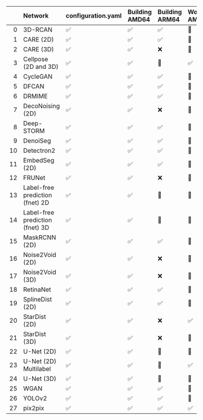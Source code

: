|    | Network                         | configuration.yaml   | Building AMD64     | Building ARM64     | Working AMD64          | Working GPU            | Working ARM64          |
|---:|:--------------------------------|:---------------------|:-------------------|:-------------------|:-----------------------|:-----------------------|:-----------------------|
|  0 | 3D-RCAN                         | :white_check_mark:   | :white_check_mark: | :white_check_mark: | :small_orange_diamond: | :small_orange_diamond: | :small_orange_diamond: |
|  1 | CARE (2D)                       | :white_check_mark:   | :white_check_mark: | :white_check_mark: | :small_orange_diamond: | :small_orange_diamond: | :white_check_mark:     |
|  2 | CARE (3D)                       | :white_check_mark:   | :white_check_mark: | :x:                | :small_orange_diamond: | :small_orange_diamond: | :x:                    |
|  3 | Cellpose (2D and 3D)            | :white_check_mark:   | :white_check_mark: | :apple:            | :white_check_mark:     | :white_check_mark:     | :apple:                |
|  4 | CycleGAN                        | :white_check_mark:   | :white_check_mark: | :white_check_mark: | :small_orange_diamond: | :small_orange_diamond: | :x:                    |
|  5 | DFCAN                           | :white_check_mark:   | :white_check_mark: | :white_check_mark: | :small_orange_diamond: | :small_orange_diamond: | :small_orange_diamond: |
|  6 | DRMIME                          | :white_check_mark:   | :white_check_mark: | :white_check_mark: | :small_orange_diamond: | :small_orange_diamond: | :small_orange_diamond: |
|  7 | DecoNoising (2D)                | :white_check_mark:   | :white_check_mark: | :x:                | :small_orange_diamond: | :small_orange_diamond: | :small_orange_diamond: |
|  8 | Deep-STORM                      | :white_check_mark:   | :white_check_mark: | :white_check_mark: | :small_orange_diamond: | :small_orange_diamond: | :white_check_mark:     |
|  9 | DenoiSeg                        | :white_check_mark:   | :white_check_mark: | :white_check_mark: | :small_orange_diamond: | :small_orange_diamond: | :small_orange_diamond: |
| 10 | Detectron2                      | :white_check_mark:   | :white_check_mark: | :white_check_mark: | :small_orange_diamond: | :small_orange_diamond: | :small_orange_diamond: |
| 11 | EmbedSeg (2D)                   | :white_check_mark:   | :white_check_mark: | :white_check_mark: | :small_orange_diamond: | :small_orange_diamond: | :small_orange_diamond: |
| 12 | FRUNet                          | :white_check_mark:   | :white_check_mark: | :x:                | :small_orange_diamond: | :small_orange_diamond: | :small_orange_diamond: |
| 13 | Label-free prediction (fnet) 2D | :white_check_mark:   | :white_check_mark: | :apple:            | :small_orange_diamond: | :small_orange_diamond: | :small_orange_diamond: |
| 14 | Label-free prediction (fnet) 3D | :white_check_mark:   | :white_check_mark: | :apple:            | :small_orange_diamond: | :small_orange_diamond: | :small_orange_diamond: |
| 15 | MaskRCNN (2D)                   | :white_check_mark:   | :white_check_mark: | :white_check_mark: | :small_orange_diamond: | :small_orange_diamond: | :small_orange_diamond: |
| 16 | Noise2Void (2D)                 | :white_check_mark:   | :white_check_mark: | :x:                | :small_orange_diamond: | :small_orange_diamond: | :small_orange_diamond: |
| 17 | Noise2Void (3D)                 | :white_check_mark:   | :white_check_mark: | :x:                | :small_orange_diamond: | :small_orange_diamond: | :small_orange_diamond: |
| 18 | RetinaNet                       | :white_check_mark:   | :white_check_mark: | :white_check_mark: | :small_orange_diamond: | :small_orange_diamond: | :small_orange_diamond: |
| 19 | SplineDist (2D)                 | :white_check_mark:   | :white_check_mark: | :white_check_mark: | :small_orange_diamond: | :small_orange_diamond: | :small_orange_diamond: |
| 20 | StarDist (2D)                   | :white_check_mark:   | :white_check_mark: | :x:                | :white_check_mark:     | :white_check_mark:     | :small_orange_diamond: |
| 21 | StarDist (3D)                   | :white_check_mark:   | :white_check_mark: | :x:                | :small_orange_diamond: | :small_orange_diamond: | :small_orange_diamond: |
| 22 | U-Net (2D)                      | :white_check_mark:   | :white_check_mark: | :apple:            | :small_orange_diamond: | :small_orange_diamond: | :white_check_mark:     |
| 23 | U-Net (2D) Multilabel           | :white_check_mark:   | :white_check_mark: | :apple:            | :white_check_mark:     | :white_check_mark:     | :white_check_mark:     |
| 24 | U-Net (3D)                      | :white_check_mark:   | :white_check_mark: | :apple:            | :small_orange_diamond: | :small_orange_diamond: | :small_orange_diamond: |
| 25 | WGAN                            | :white_check_mark:   | :white_check_mark: | :white_check_mark: | :small_orange_diamond: | :small_orange_diamond: | :small_orange_diamond: |
| 26 | YOLOv2                          | :white_check_mark:   | :white_check_mark: | :white_check_mark: | :small_orange_diamond: | :small_orange_diamond: | :small_orange_diamond: |
| 27 | pix2pix                         | :white_check_mark:   | :white_check_mark: | :white_check_mark: | :white_check_mark:     | :white_check_mark:     | :white_check_mark:     |
